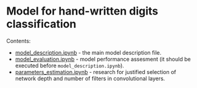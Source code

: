 # Model for hand-written digits classification

Contents:
* [model_description.ipynb](./model_description.ipynb) - the main model description file.
* [model_evaluation.ipynb](./model_evaluation.ipynb) - model performance assesment (it should be executed before `model_description.ipynb`).
* [parameters_estimation.ipynb](./parameters_estimation.ipynb) - research for justified selection of network depth and number of filters in convolutional layers.

